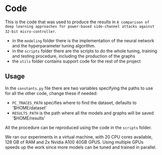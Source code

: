 # Code

This is the code that was used to produce the results in `A comparison of deep learning approaches for power-based side-channel attacks against 32-bit micro-controller`.

- in the `modeling` folder there is the implementation of the neural network and the hyperparameter tuning algorithm.
- in the `scripts` folder there are the scripts to do the whole tuning, training and testing procedure, including the production of the graphs
- the `utils` folder contains support code for the rest of the project

## Usage

In the `constants.py` file there are two variables specifying the paths to use for all the other code, change these if needed:

- `PC_TRACES_PATH` specifies where to find the dataset, defaults to '$HOME/dataset'
- `RESULTS_PATH` is the path where all the models and graphs will be saved '$HOME/results'

All the procedure can be reproduced using the code in the `scripts` folder.

We ran our experiments in a virtual machine, with 20 CPU cores available, 128 GB of RAM and 2x Nvidia A100 40GB GPUS. Using multiple GPUs speeds up the work since more models can be tuned and trained in parallel.